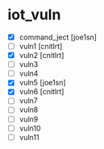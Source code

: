 # iot_vuln

- [x] command_ject [joe1sn]
- [ ] vuln1 [cnitlrt]
- [x] vuln2 [cnitlrt]
- [ ] vuln3 
- [ ] vuln4
- [x] vuln5 [joe1sn]
- [x] vuln6 [cnitlrt]
- [ ] vuln7
- [ ] vuln8
- [ ] vuln9
- [ ] vuln10
- [ ] vuln11
